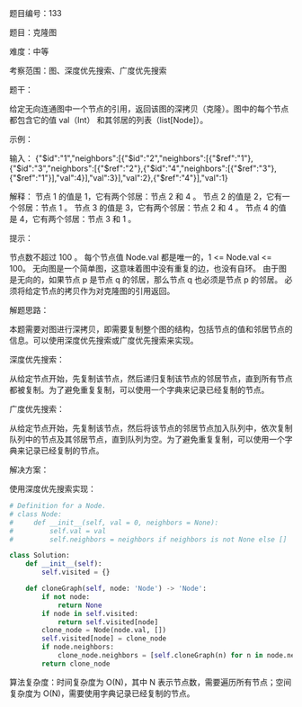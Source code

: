 题目编号：133

题目：克隆图

难度：中等

考察范围：图、深度优先搜索、广度优先搜索

题干：

给定无向连通图中一个节点的引用，返回该图的深拷贝（克隆）。图中的每个节点都包含它的值 val（Int） 和其邻居的列表（list[Node]）。

示例：

输入：
{"$id":"1","neighbors":[{"$id":"2","neighbors":[{"$ref":"1"},{"$id":"3","neighbors":[{"$ref":"2"},{"$id":"4","neighbors":[{"$ref":"3"},{"$ref":"1"}],"val":4}],"val":3}],"val":2},{"$ref":"4"}],"val":1}

解释：
节点 1 的值是 1，它有两个邻居：节点 2 和 4 。
节点 2 的值是 2，它有一个邻居：节点 1 。
节点 3 的值是 3，它有两个邻居：节点 2 和 4 。
节点 4 的值是 4，它有两个邻居：节点 3 和 1 。

提示：

节点数不超过 100 。
每个节点值 Node.val 都是唯一的，1 <= Node.val <= 100。
无向图是一个简单图，这意味着图中没有重复的边，也没有自环。
由于图是无向的，如果节点 p 是节点 q 的邻居，那么节点 q 也必须是节点 p 的邻居。
必须将给定节点的拷贝作为对克隆图的引用返回。

解题思路：

本题需要对图进行深拷贝，即需要复制整个图的结构，包括节点的值和邻居节点的信息。可以使用深度优先搜索或广度优先搜索来实现。

深度优先搜索：

从给定节点开始，先复制该节点，然后递归复制该节点的邻居节点，直到所有节点都被复制。为了避免重复复制，可以使用一个字典来记录已经复制的节点。

广度优先搜索：

从给定节点开始，先复制该节点，然后将该节点的邻居节点加入队列中，依次复制队列中的节点及其邻居节点，直到队列为空。为了避免重复复制，可以使用一个字典来记录已经复制的节点。

解决方案：

使用深度优先搜索实现：

```python
# Definition for a Node.
# class Node:
#     def __init__(self, val = 0, neighbors = None):
#         self.val = val
#         self.neighbors = neighbors if neighbors is not None else []

class Solution:
    def __init__(self):
        self.visited = {}

    def cloneGraph(self, node: 'Node') -> 'Node':
        if not node:
            return None
        if node in self.visited:
            return self.visited[node]
        clone_node = Node(node.val, [])
        self.visited[node] = clone_node
        if node.neighbors:
            clone_node.neighbors = [self.cloneGraph(n) for n in node.neighbors]
        return clone_node
```

算法复杂度：时间复杂度为 O(N)，其中 N 表示节点数，需要遍历所有节点；空间复杂度为 O(N)，需要使用字典记录已经复制的节点。